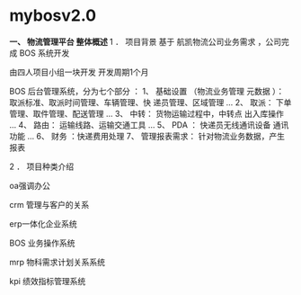 # mybosv2.0
**一、 物流管理平台  整体概述**
1 ． 项目背景
基于 航凯物流公司业务需求 ，公司完成 BOS 系统开发

由四人项目小组一块开发  开发周期1个月

BOS 后台管理系统，分为七个部分 ：
1、 基础设置 （物流业务管理 元数据 ）： 取派标准、取派时间管理、车辆管理、快
递员管理、区域管理 …
2、 取派： 下单管理、取件管理、配送管理 …
3、 中转： 货物运输过程中，中转点 出入库操作 …
4、 路由： 运输线路、运输交通工具 …
5、 PDA ： 快递员无线通讯设备 通讯功能 …
6、 财务 ：快递费用处理
7、 管理报表需求： 针对物流业务数据，产生报表


2 ． 项目种类介绍

oa强调办公

crm 管理与客户的关系

erp一体化企业系统


BOS 业务操作系统

mrp 物科需求计划关系系统

kpi 绩效指标管理系统